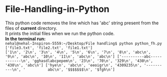 # File-Handling-in-Python

This python code removes the line which has 'abc' string present from the files of <b>current</B> directory.<br>
It prints the initial files when we run the python code.<br>
<b>In the terminal run:</b><br> 
`nehal@nehal-Inspiron-5559:~/Desktop/File handling$ python python_fh.py` <br>
`['file3.txt', 'file2.txt', 'file1.txt']`<br>
`['1\n', '2\n', '3\n', '4\n', '5\n', '6\n', '7\n', '8\n', 'abc\n', '9\n', 'abc\n', '10\n', '11\n', 'abc\n', 'abc\n']
['----------abc------------\n', 'gghasdlabcpepem\n', '23\n', '70\n', '329\n', '430\n', '430\n', 'abc\n']
['hye\n', 'abc\n', 'eeoigr\n', '4309235\n', '----------\n', '          abc\n', '$$$$$$$\n', '$fgh\n']`
